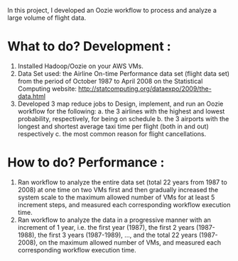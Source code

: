 In this project, I developed an Oozie workflow to process and analyze a large volume of flight data.

# What to do? Development :
1. Installed Hadoop/Oozie on your AWS VMs.
2. Data Set used:  the Airline On-time Performance data set (flight data set) from the period of
October 1987 to April 2008 on the Statistical Computing website: http://statcomputing.org/dataexpo/2009/the-data.html
3. Developed 3 map reduce jobs to Design, implement, and run an Oozie workflow for the following: 
  a. the 3 airlines with the highest and lowest probability, respectively, for being on schedule
  b. the 3 airports with the longest and shortest average taxi time per flight (both in and out) respectively
  c. the most common reason for flight cancellations.

# How to do? Performance :
1. Ran workflow to analyze the entire data set (total 22 years from 1987 to 2008) at one time on two VMs first and then gradually increased the system scale to the maximum allowed number of VMs for at least 5 increment steps, and measured each corresponding workflow execution time.
2. Ran workflow to analyze the data in a progressive manner with an increment of 1 year, i.e. the first year (1987), the first 2 years (1987-1988), the first 3 years (1987-1989), …, and the total 22 years (1987-2008), on the maximum allowed number of VMs, and measured each corresponding workflow execution time.
